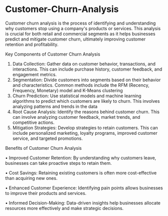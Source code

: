 # Customer-Churn-Analysis
Customer churn analysis is the process of identifying and understanding why customers stop using a company's products or services. This analysis is crucial for both retail and commercial segments as it helps businesses predict and mitigate customer churn, ultimately improving customer retention and profitability.

Key Components of Customer Churn Analysis
1.	Data Collection: Gather data on customer behavior, transactions, and interactions. This can include purchase history, customer feedback, and engagement metrics.
2.	Segmentation: Divide customers into segments based on their behavior and characteristics. Common methods include the RFM (Recency, Frequency, Monetary) model and K-Means clustering
3.	Churn Prediction: Use statistical models and machine learning algorithms to predict which customers are likely to churn. This involves analyzing patterns and trends in the data
4.	Root Cause Analysis: Identify the reasons behind customer churn. This can involve analyzing customer feedback, market trends, and competitive actions.
5.	Mitigation Strategies: Develop strategies to retain customers. This can include personalized marketing, loyalty programs, improved customer service, and targeted promotions.

Benefits of Customer Churn Analysis

•	Improved Customer Retention: By understanding why customers leave, businesses can take proactive steps to retain them.

•	Cost Savings: Retaining existing customers is often more cost-effective than acquiring new ones.

•	Enhanced Customer Experience: Identifying pain points allows businesses to improve their products and services.

•	Informed Decision-Making: Data-driven insights help businesses allocate resources more effectively and make strategic decisions.
